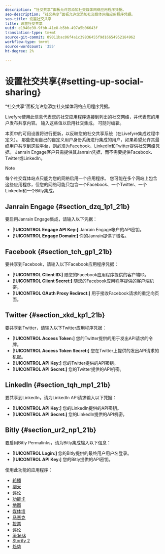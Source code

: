 ```yaml
---
description: “社交共享”面板允许您添加社交媒体网络应用程序凭据。
seo-description: “社交共享”面板允许您添加社交媒体网络应用程序凭据。
seo-title: 设置社交共享
title: 设置社交共享
uuid: e1940e30-9fbb-41e8-b5bb-497a5b06643f
translation-type: tm+mt
source-git-commit: 09011bac06f4a1c39836455f9d16654952184962
workflow-type: tm+mt
source-wordcount: '355'
ht-degree: 2%

---
```



# 设置社交共享{#setting-up-social-sharing}

“社交共享”面板允许您添加社交媒体网络应用程序凭据。

Livefyre使用此信息代表您的社交应用程序连接到列出的社交网络，并代表您的用户发布共享内容。 输入这些值以启用社交集成。 可随时编辑。

本页中的可用设置将进行更新，以反映您的社交共享系统（在Livefyre集成过程中定义）。 那些使用自己的自定义用户身份系统进行集成的用户，如果希望允许其最终用户共享到这些平台，则必须为Facebook、LinkedIn和Twitter提供社交网络凭据。 Janrain Engage客户只需提供其Janrain凭据，而不需要提供Facebook、Twitter或LinkedIn。

>[!NOTE]
>
>每个社交媒体站点只能为您的网络启用一个应用程序。 您可能在多个网站上包含这些应用程序，但您的网络可能只包含一个Facebook、一个Twitter、一个LinkedIn和一个Bitly集成。

## Janrain Engage {#section_dzq_1p1_21b}

要启用Janrain Engage集成，请输入以下凭据：

* **[!UICONTROL Engage API Key:]** Janrain Engage帐户的API密钥。
* **[!UICONTROL Engage Domain:]** 你的Janrain提供了域名。

## Facebook {#section_tch_gp1_21b}

要共享到Facebook，请输入以下Facebook应用程序凭据：

* **[!UICONTROL Client ID:]** 随您的Facebook应用程序提供的客户端ID。
* **[!UICONTROL Client Secret:]** 随您的Facebook应用程序提供的客户端机密。
* **[!UICONTROL OAuth Proxy Redirect:]** 用于接收Facebook请求的重定向页面。

## Twitter {#section_xkd_kp1_21b}

要共享到Twitter，请输入以下Twitter应用程序凭据：

* **[!UICONTROL Access Token:]** 您的Twitter提供的用于发出API请求的令牌。
* **[!UICONTROL Access Token Secret:]** 您在Twitter上提供的发出API请求的机密。
* **[!UICONTROL API Key:]** 您的Twitter提供的API密钥。
* **[!UICONTROL API Secret:]** 您的Twitter提供的API机密。

## LinkedIn {#section_tqh_mp1_21b}

要共享到LinkedIn，请为LinkedIn API请求输入以下凭据：

* **[!UICONTROL API Key:]** 您的LinkedIn提供的API密钥。
* **[!UICONTROL API Secret:]** 您的LinkedIn提供的API机密。

## Bitly {#section_ur2_np1_21b}

要启用Bitly Permalinks，请为Bitly集成输入以下信息：

* **[!UICONTROL Login:]** 您的Bitly提供的最终用户用户名登录。
* **[!UICONTROL API Key:]** 您的Bitly提供的API密钥。



使用此功能的应用程序：
* [轮播](/help/using/c-about-apps/c-carousel-app/c-carousel-app.md#c_carousel_app)
* [聊天](/help/using/c-about-apps/c-chat-app/c-chat-app.md#c_chat_app)
* [评论](/help/using/c-about-apps/c-comments/c-comments.md)
* [功能卡](/help/using/c-about-apps/c-feature-card-app/c-feature-card-app.md#c_feature_card_app)
* [地图](/help/using/c-about-apps/c-map-app/c-map-app.md#c_map_app)
* [媒体墙](/help/using/c-about-apps/c-media-wall-app/c-media-wall-app.md#c_media_wall_app)
* [马赛克](/help/using/c-about-apps/c-mosaic-app/c-mosaic-app.md#c_mosaic_app)
* [投票](/help/using/c-about-apps/c-polls-app/c-polls-app.md#c_polls_app)
* [评论](/help/using/c-about-apps/c-reviews-app/c-reviews-app.md#c_reviews_app)
* [Sidesk](/help/using/c-about-apps/c-sidenotes-app/c-sidenotes-app.md#c_sidenotes_app)
* [Storify 2](/help/using/c-about-apps/c-storify2/c-storify2.md#c_storify2)
* [趋势](/help/using/c-about-apps/c-trending-app/c-trending-app.md#c_trending_app)


